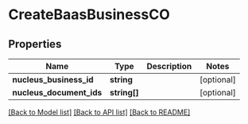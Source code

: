 # CreateBaasBusinessCO

## Properties
Name | Type | Description | Notes
------------ | ------------- | ------------- | -------------
**nucleus_business_id** | **string** |  | [optional] 
**nucleus_document_ids** | **string[]** |  | [optional] 

[[Back to Model list]](../README.md#documentation-for-models) [[Back to API list]](../README.md#documentation-for-api-endpoints) [[Back to README]](../README.md)


